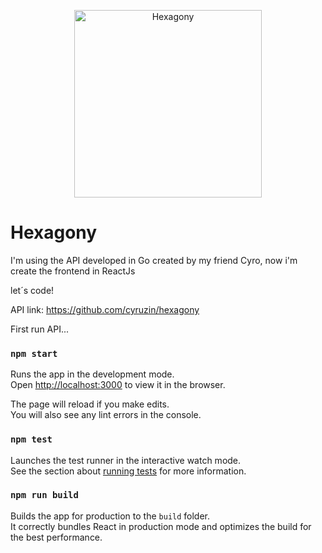 <p align="center">
  <img src="https://github.com/williamscalado/hexagony/blob/master/logo_hexagony.png" width="300" title="Hexagony">
</p>

# Hexagony

I'm using the API developed in Go created by my friend Cyro, now i'm create the frontend in ReactJs

let´s code!

API link: https://github.com/cyruzin/hexagony

First run API...

### `npm start`

Runs the app in the development mode.\
Open [http://localhost:3000](http://localhost:3000) to view it in the browser.

The page will reload if you make edits.\
You will also see any lint errors in the console.

### `npm test`

Launches the test runner in the interactive watch mode.\
See the section about [running tests](https://facebook.github.io/create-react-app/docs/running-tests) for more information.

### `npm run build`

Builds the app for production to the `build` folder.\
It correctly bundles React in production mode and optimizes the build for the best performance.
